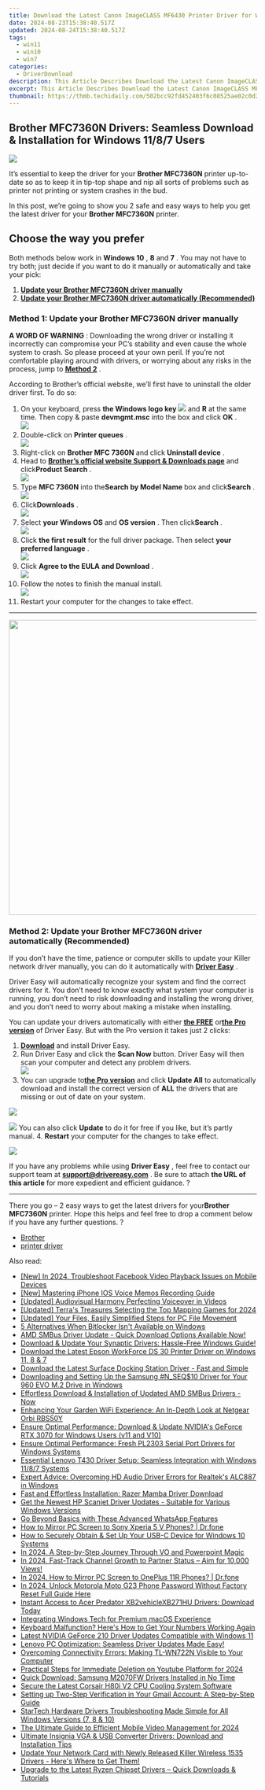 ```yaml
---
title: Download the Latest Canon ImageCLASS MF6430 Printer Driver for Windows 11/8/7 Users
date: 2024-08-23T15:38:40.517Z
updated: 2024-08-24T15:38:40.517Z
tags:
  - win11
  - win10
  - win7
categories:
  - DriverDownload
description: This Article Describes Download the Latest Canon ImageCLASS MF6430 Printer Driver for Windows 11/8/7 Users
excerpt: This Article Describes Download the Latest Canon ImageCLASS MF6430 Printer Driver for Windows 11/8/7 Users
thumbnail: https://thmb.techidaily.com/502bcc92fd452403f6c08525ae02c0d2e78a33616170701a3383a08e8dcec924.jpg
---
```


## Brother MFC7360N Drivers: Seamless Download & Installation for Windows 11/8/7 Users

![](https://images.drivereasy.com/wp-content/uploads/2018/08/img_5b860d7154ba4.jpg)

 It’s essential to keep the driver for your **Brother MFC7360N** printer up-to-date so as to keep it in tip-top shape and nip all sorts of problems such as printer not printing or system crashes in the bud.

 In this post, we’re going to show you 2 safe and easy ways to help you get the latest driver for your **Brother MFC7360N** printer.

## Choose the way you prefer

 Both methods below work in **Windows 10** , **8** and **7** . You may not have to try both; just decide if you want to do it manually or automatically and take your pick:

1. [**Update your Brother MFC7360N driver manually**](https://tools.techidaily.com/drivereasy/download/)
2. [**Update your Brother MFC7360N driver automatically (Recommended)**](https://tools.techidaily.com/drivereasy/download/)

### Method 1: Update your Brother MFC7360N driver manually

**A WORD OF WARNING** : Downloading the wrong driver or installing it incorrectly can compromise your PC’s stability and even cause the whole system to crash. So please proceed at your own peril. If you’re not comfortable playing around with drivers, or worrying about any risks in the process, jump to [**Method 2**](https://tools.techidaily.com/drivereasy/download/) .

 According to Brother’s official website, we’ll first have to uninstall the older driver first. To do so:

1. On your keyboard, press   **the Windows logo key  ![](https://images.drivereasy.com/wp-content/uploads/2018/04/img_5ae0331bc08e4.png)**  and **R**  at the same time. Then copy & paste **devmgmt.msc** into the box and click   **OK**  .  
![](https://images.drivereasy.com/wp-content/uploads/2018/05/img_5afb9c1b96ba9.png)
2. Double-click on **Printer queues** .  
![](https://images.drivereasy.com/wp-content/uploads/2018/06/img_5b1a5b86a48f2.jpg)
3. Right-click on **Brother MFC 7360N** and click **Uninstall device** .
4. Head to **[Brother’s official website Support & Downloads page](http://support.brother.com/g/b/countrytop.aspx?c=us&lang=en)**  and click**Product Search** .  
![](https://images.drivereasy.com/wp-content/uploads/2018/09/img_5b91f9dbc2b1f.jpg)
5. Type **MFC 7360N** into the**Search by Model Name** box and click**Search** .  
![](https://images.drivereasy.com/wp-content/uploads/2018/09/img_5b92163d78f96.jpg)
6. Click**Downloads** .  
![](https://images.drivereasy.com/wp-content/uploads/2018/09/img_5b92169633e75.jpg)
7. Select **your Windows OS**   and **OS version** . Then click**Search** .  
![](https://images.drivereasy.com/wp-content/uploads/2018/09/img_5b921713414d6.jpg)
8. Click **the first result**   for the full driver package. Then select **your preferred language** .  
![](https://images.drivereasy.com/wp-content/uploads/2018/08/img_5b8613a0a97a4.jpg)
9. Click **Agree to the EULA**  **and Download** .  
![](https://images.drivereasy.com/wp-content/uploads/2018/08/img_5b8613f9ec314.jpg)
10. Follow the notes to finish the manual install.  
![](https://images.drivereasy.com/wp-content/uploads/2018/08/img_5b861455df55e.jpg)
11. Restart your computer for the changes to take effect.

---

<!-- affiliate ads begin -->
<a href="https://appsumo.8odi.net/c/5597632/2082541/7443" target="_top" id="2082541"><img src="//a.impactradius-go.com/display-ad/7443-2082541" border="0" alt="" width="1200" height="600"/></a><img height="0" width="0" src="https://appsumo.8odi.net/i/5597632/2082541/7443" style="position:absolute;visibility:hidden;" border="0" />
<!-- affiliate ads end -->
### Method 2: Update your Brother MFC7360N driver automatically (Recommended)

 If you don’t have the time, patience or computer skills to update your Killer network  driver manually, you can do it automatically with **[Driver Easy](https://tools.techidaily.com/drivereasy/download/)**  .

 Driver Easy will automatically recognize your system and find the correct drivers for it. You don’t need to know exactly what system your computer is running, you don’t need to risk downloading and installing the wrong driver, and you don’t need to worry about making a mistake when installing.

 You can update your drivers automatically with either **[the FREE](https://tools.techidaily.com/drivereasy/download/)**  or[**the Pro version**](https://tools.techidaily.com/drivereasy/download/) of Driver Easy. But with the Pro version it takes just 2 clicks:

1. **[Download](https://tools.techidaily.com/drivereasy/download/)**  and install Driver Easy.
2. Run Driver Easy and click the **Scan Now** button. Driver Easy will then scan your computer and detect any problem drivers.  
![](https://images.drivereasy.com/wp-content/uploads/2018/07/img_5b5aefd675a7c.jpg)
3. You can upgrade to[**the Pro version**](https://tools.techidaily.com/drivereasy/download/) and click **Update All** to automatically download and install the correct version of **ALL**  the drivers that are missing or out of date on your system.  
<!-- affiliate ads begin -->
<a href="https://store.movavi.com/affiliate.php?ACCOUNT=MOVAVI&AFFILIATE=108875&PATH=https%3A%2F%2Fwww.movavi.com%3FAFFILIATE%3D108875%26RESOURCE%3DMovavi%2BVideo%2BEditor%2Bbox"><img src="https://mcusercontent.com/0885a03ded3d480dca9287f12/images/6d3207fd-9f15-4c21-f0ad-59c68e6a7e2a.png" border="0"></a>
<!-- affiliate ads end -->
![](https://images.drivereasy.com/wp-content/uploads/2018/09/img_5b92188ba032e.jpg) You can also click **Update** to do it for free if you like, but it’s partly manual.
4. **Restart**   your computer for the changes to take effect.
<!-- affiliate ads begin -->
<a href="https://estore.winxdvd.com/order/checkout.php?PRODS=12653808&QTY=1&AFFILIATE=108875&CART=1"><img src="https://www.winxdvd.com/affiliate/new-banner/wt-500x500.jpg" border="0"></a>
<!-- affiliate ads end -->

 If you have any problems while using **Driver Easy** , feel free to contact our support team at **<support@drivereasy.com>** . Be sure to attach **the URL of this article**  for more expedient and efficient guidance. ?

---

 There you go – 2 easy ways to get the latest drivers for your**Brother MFC7360N**  printer. Hope this helps and feel free to drop a comment below if you have any further questions. ?

* [Brother](https://tools.techidaily.com/drivereasy/download/)
* [printer driver](https://tools.techidaily.com/drivereasy/download/)

<ins class="adsbygoogle"
     style="display:block"
     data-ad-format="autorelaxed"
     data-ad-client="ca-pub-7571918770474297"
     data-ad-slot="1223367746"></ins>



<ins class="adsbygoogle"
     style="display:block"
     data-ad-client="ca-pub-7571918770474297"
     data-ad-slot="8358498916"
     data-ad-format="auto"
     data-full-width-responsive="true"></ins>

<span class="atpl-alsoreadstyle">Also read:</span>
<div><ul>
<li><a href="https://facebook-video-recording.techidaily.com/new-in-2024-troubleshoot-facebook-video-playback-issues-on-mobile-devices/"><u>[New] In 2024, Troubleshoot Facebook Video Playback Issues on Mobile Devices</u></a></li>
<li><a href="https://on-screen-recording.techidaily.com/new-mastering-iphone-ios-voice-memos-recording-guide/"><u>[New] Mastering iPhone  IOS Voice Memos Recording Guide</u></a></li>
<li><a href="https://extra-hints.techidaily.com/updated-audiovisual-harmony-perfecting-voiceover-in-videos/"><u>[Updated] Audiovisual Harmony  Perfecting Voiceover in Videos</u></a></li>
<li><a href="https://screen-sharing-recording.techidaily.com/updated-terras-treasures-selecting-the-top-mapping-games-for-2024/"><u>[Updated] Terra's Treasures  Selecting the Top Mapping Games for 2024</u></a></li>
<li><a href="https://fox-http.techidaily.com/updated-your-files-easily-simplified-steps-for-pc-file-movement/"><u>[Updated] Your Files, Easily  Simplified Steps for PC File Movement</u></a></li>
<li><a href="https://win11-tips.techidaily.com/5-alternatives-when-bitlocker-isnt-available-on-windows/"><u>5 Alternatives When Bitlocker Isn't Available on Windows</u></a></li>
<li><a href="https://win-dash.techidaily.com/1722960103486-amd-smbus-driver-update-quick-download-options-available-now/"><u>AMD SMBus Driver Update - Quick Download Options Available Now!</u></a></li>
<li><a href="https://win-dash.techidaily.com/1722972443065-download-and-update-your-synaptic-drivers-hassle-free-windows-guide/"><u>Download & Update Your Synaptic Drivers: Hassle-Free Windows Guide!</u></a></li>
<li><a href="https://win-dash.techidaily.com/download-the-latest-epson-workforce-ds-30-printer-driver-on-windows-11-8-and-7/"><u>Download the Latest Epson WorkForce DS 30 Printer Driver on Windows 11, 8 & 7</u></a></li>
<li><a href="https://win-dash.techidaily.com/download-the-latest-surface-docking-station-driver-fast-and-simple/"><u>Download the Latest Surface Docking Station Driver - Fast and Simple</u></a></li>
<li><a href="https://win-dash.techidaily.com/downloading-and-setting-up-the-samsung-nseq10-driver-for-your-960-evo-m2-drive-in-windows/"><u>Downloading and Setting Up the Samsung #N_SEQ$10 Driver for Your 960 EVO M.2 Drive in Windows</u></a></li>
<li><a href="https://win-dash.techidaily.com/effortless-download-and-installation-of-updated-amd-smbus-drivers-now/"><u>Effortless Download & Installation of Updated AMD SMBus Drivers - Now</u></a></li>
<li><a href="https://buynow-info.techidaily.com/enhancing-your-garden-wifi-experience-an-in-depth-look-at-netgear-orbi-rbs50y/"><u>Enhancing Your Garden WiFi Experience: An In-Depth Look at Netgear Orbi RBS50Y</u></a></li>
<li><a href="https://win-dash.techidaily.com/ensure-optimal-performance-download-and-update-nvidias-geforce-rtx-3070-for-windows-users-v11-and-v10/"><u>Ensure Optimal Performance: Download & Update NVIDIA's GeForce RTX 3070 for Windows Users (v11 and V10)</u></a></li>
<li><a href="https://win-dash.techidaily.com/ensure-optimal-performance-fresh-pl2303-serial-port-drivers-for-windows-systems/"><u>Ensure Optimal Performance: Fresh PL2303 Serial Port Drivers for Windows Systems</u></a></li>
<li><a href="https://win-dash.techidaily.com/essential-lenovo-t430-driver-setup-seamless-integration-with-windows-1187-systems/"><u>Essential Lenovo T430 Driver Setup: Seamless Integration with Windows 11/8/7 Systems</u></a></li>
<li><a href="https://win-dash.techidaily.com/expert-advice-overcoming-hd-audio-driver-errors-for-realteks-alc887-in-windows/"><u>Expert Advice: Overcoming HD Audio Driver Errors for Realtek's ALC887 in Windows</u></a></li>
<li><a href="https://win-dash.techidaily.com/fast-and-effortless-installation-razer-mamba-driver-download/"><u>Fast and Effortless Installation: Razer Mamba Driver Download</u></a></li>
<li><a href="https://win-dash.techidaily.com/get-the-newest-hp-scanjet-driver-updates-suitable-for-various-windows-versions/"><u>Get the Newest HP Scanjet Driver Updates - Suitable for Various Windows Versions</u></a></li>
<li><a href="https://article-helps.techidaily.com/go-beyond-basics-with-these-advanced-whatsapp-features/"><u>Go Beyond Basics with These Advanced WhatsApp Features</u></a></li>
<li><a href="https://screen-mirror.techidaily.com/how-to-mirror-pc-screen-to-sony-xperia-5-v-phones-drfone-by-drfone-android/"><u>How to Mirror PC Screen to Sony Xperia 5 V Phones? | Dr.fone</u></a></li>
<li><a href="https://win-dash.techidaily.com/how-to-securely-obtain-and-set-up-your-usb-c-device-for-windows-10-systems/"><u>How to Securely Obtain & Set Up Your USB-C Device for Windows 10 Systems</u></a></li>
<li><a href="https://screen-capture.techidaily.com/in-2024-a-step-by-step-journey-through-vo-and-powerpoint-magic/"><u>In 2024, A Step-by-Step Journey Through VO and Powerpoint Magic</u></a></li>
<li><a href="https://facebook-video-footage.techidaily.com/in-2024-fast-track-channel-growth-to-partner-status-aim-for-10000-views/"><u>In 2024, Fast-Track Channel Growth to Partner Status – Aim for 10,000 Views!</u></a></li>
<li><a href="https://screen-mirror.techidaily.com/in-2024-how-to-mirror-pc-screen-to-oneplus-11r-phones-drfone-by-drfone-android/"><u>In 2024, How to Mirror PC Screen to OnePlus 11R Phones? | Dr.fone</u></a></li>
<li><a href="https://android-unlock.techidaily.com/in-2024-unlock-motorola-moto-g23-phone-password-without-factory-reset-full-guide-here-by-drfone-android/"><u>In 2024, Unlock Motorola Moto G23 Phone Password Without Factory Reset Full Guide Here</u></a></li>
<li><a href="https://win-dash.techidaily.com/instant-access-to-acer-predator-xb2vehiclexb271hu-drivers-download-today/"><u>Instant Access to Acer Predator XB2vehicleXB271HU Drivers: Download Today</u></a></li>
<li><a href="https://win11-tips.techidaily.com/integrating-windows-tech-for-premium-macos-experience/"><u>Integrating Windows Tech for Premium macOS Experience</u></a></li>
<li><a href="https://win-howtos.techidaily.com/keyboard-malfunction-heres-how-to-get-your-numbers-working-again/"><u>Keyboard Malfunction? Here's How to Get Your Numbers Working Again</u></a></li>
<li><a href="https://win-dash.techidaily.com/latest-nvidia-geforce-210-driver-updates-compatible-with-windows-11/"><u>Latest NVIDIA GeForce 210 Driver Updates Compatible with Windows 11</u></a></li>
<li><a href="https://win-dash.techidaily.com/1722977287083-lenovo-pc-optimization-seamless-driver-updates-made-easy/"><u>Lenovo PC Optimization: Seamless Driver Updates Made Easy!</u></a></li>
<li><a href="https://win-dash.techidaily.com/overcoming-connectivity-errors-making-tl-wn722n-visible-to-your-computer/"><u>Overcoming Connectivity Errors: Making TL-WN722N Visible to Your Computer</u></a></li>
<li><a href="https://facebook-video-share.techidaily.com/practical-steps-for-immediate-deletion-on-youtube-platform-for-2024/"><u>Practical Steps for Immediate Deletion on Youtube Platform for 2024</u></a></li>
<li><a href="https://win-dash.techidaily.com/quick-download-samsung-m2070fw-drivers-installed-in-no-time/"><u>Quick Download: Samsung M2070FW Drivers Installed in No Time</u></a></li>
<li><a href="https://win-dash.techidaily.com/secure-the-latest-corsair-h80i-v2-cpu-cooling-system-software/"><u>Secure the Latest Corsair H80i V2 CPU Cooling System Software</u></a></li>
<li><a href="https://technical-tips.techidaily.com/setting-up-two-step-verification-in-your-gmail-account-a-step-by-step-guide/"><u>Setting up Two-Step Verification in Your Gmail Account: A Step-by-Step Guide</u></a></li>
<li><a href="https://win-dash.techidaily.com/startech-hardware-drivers-troubleshooting-made-simple-for-all-windows-versions-7-8-and-10/"><u>StarTech Hardware Drivers Troubleshooting Made Simple for All Windows Versions (7, 8 & 10)</u></a></li>
<li><a href="https://fox-info.techidaily.com/the-ultimate-guide-to-efficient-mobile-video-management-for-2024/"><u>The Ultimate Guide to Efficient Mobile Video Management for 2024</u></a></li>
<li><a href="https://win-dash.techidaily.com/ultimate-insignia-vga-and-usb-converter-drivers-download-and-installation-tips/"><u>Ultimate Insignia VGA & USB Converter Drivers: Download and Installation Tips</u></a></li>
<li><a href="https://win-dash.techidaily.com/1722967893125-update-your-network-card-with-newly-released-killer-wireless-1535-drivers-heres-where-to-get-them/"><u>Update Your Network Card with Newly Released Killer Wireless 1535 Drivers - Here's Where to Get Them!</u></a></li>
<li><a href="https://win-dash.techidaily.com/upgrade-to-the-latest-ryzen-chipset-drivers-quick-downloads-and-tutorials/"><u>Upgrade to the Latest Ryzen Chipset Drivers – Quick Downloads & Tutorials</u></a></li>
</ul></div>
